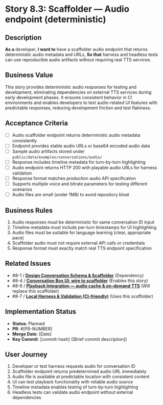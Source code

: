 # Story 8.3: Scaffolder — Audio endpoint (deterministic)

## Description

**As a** developer,
**I want to** have a scaffolder audio endpoint that returns deterministic audio metadata and URLs,
**So that** harness and headless tests can use reproducible audio artifacts without requiring real TTS services.

## Business Value

This story provides deterministic audio responses for testing and development, eliminating dependencies on external TTS services during early development phases. It ensures consistent behavior in CI environments and enables developers to test audio-related UI features with predictable responses, reducing development friction and test flakiness.

## Acceptance Criteria

- [ ] Audio scaffolder endpoint returns deterministic audio metadata consistently
- [ ] Endpoint provides stable audio URLs or base64 encoded audio data
- [ ] Sample audio artifacts stored under `public/data/examples/conversations/audio/`
- [ ] Response includes timeline metadata for turn-by-turn highlighting
- [ ] Audio endpoint returns HTTP 200 with playable audio URLs for harness validation
- [ ] Response format matches production audio API specification
- [ ] Supports multiple voice and bitrate parameters for testing different scenarios
- [ ] Audio files are small (under 1MB) to avoid repository bloat

## Business Rules

1. Audio responses must be deterministic for same conversation ID input
2. Timeline metadata must include per-turn timestamps for UI highlighting
3. Audio files must be suitable for language learning (clear, appropriate pace)
4. Scaffolder audio must not require external API calls or credentials
5. Response format must exactly match real TTS endpoint specification

## Related Issues

- #8-1 / [**Design Conversation Schema & Scaffolder**](./story-8-1-design-schema-and-scaffolder.md) (Dependency)
- #8-4 / [**Conversation Box UI: wire to scaffolder**](./story-8-4-conversation-box-ui.md) (Enables this story)
- #8-6 / [**Playback Integration — audio cache & on-demand TTS**](./story-8-6-playback-audio-cache-tts.md) (Will replace this scaffolder)
- #8-7 / [**Local Harness & Validation (CI-friendly)**](./story-8-7-unit-tests-and-harness.md) (Uses this scaffolder)

## Implementation Status

- **Status**: Planned
- **PR**: #[PR-NUMBER]
- **Merge Date**: [Date]
- **Key Commit**: [commit-hash] ([Brief commit description])

## User Journey

1. Developer or test harness requests audio for conversation ID
2. Scaffolder endpoint returns predetermined audio URL immediately
3. Audio file is available at predictable location with consistent content
4. UI can test playback functionality with reliable audio source
5. Timeline metadata enables testing of turn-by-turn highlighting
6. Headless tests can validate audio endpoint without external dependencies
